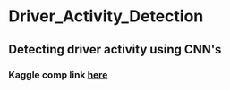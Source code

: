 # Driver_Activity_Detection

## Detecting driver activity using CNN's

### Kaggle comp link <a href = "https://www.kaggle.com/c/state-farm-distracted-driver-detection">here<a>
